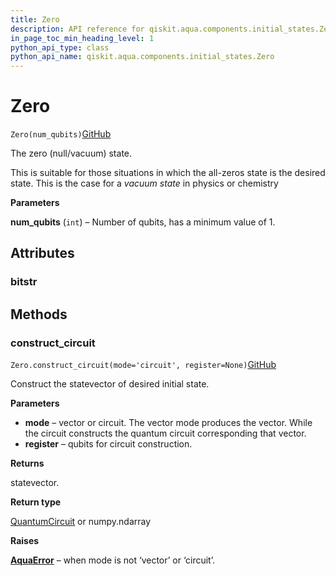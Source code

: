 ```yaml
---
title: Zero
description: API reference for qiskit.aqua.components.initial_states.Zero
in_page_toc_min_heading_level: 1
python_api_type: class
python_api_name: qiskit.aqua.components.initial_states.Zero
---
```


# Zero

<span id="qiskit.aqua.components.initial_states.Zero" />

`Zero(num_qubits)`[GitHub](https://github.com/qiskit-community/qiskit-aqua/tree/stable/0.7/qiskit/aqua/components/initial_states/zero.py "view source code")

The zero (null/vacuum) state.

This is suitable for those situations in which the all-zeros state is the desired state. This is the case for a *vacuum state* in physics or chemistry

**Parameters**

**num\_qubits** (`int`) – Number of qubits, has a minimum value of 1.

## Attributes

### bitstr

## Methods

### construct\_circuit

<span id="qiskit.aqua.components.initial_states.Zero.construct_circuit" />

`Zero.construct_circuit(mode='circuit', register=None)`[GitHub](https://github.com/qiskit-community/qiskit-aqua/tree/stable/0.7/qiskit/aqua/components/initial_states/zero.py "view source code")

Construct the statevector of desired initial state.

**Parameters**

*   **mode** – vector or circuit. The vector mode produces the vector. While the circuit constructs the quantum circuit corresponding that vector.
*   **register** – qubits for circuit construction.

**Returns**

statevector.

**Return type**

[QuantumCircuit](qiskit.circuit.QuantumCircuit "qiskit.circuit.QuantumCircuit") or numpy.ndarray

**Raises**

[**AquaError**](qiskit.aqua.AquaError "qiskit.aqua.AquaError") – when mode is not ‘vector’ or ‘circuit’.

